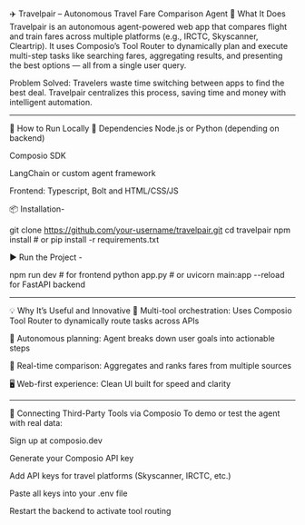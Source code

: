 ✈️ Travelpair – Autonomous Travel Fare Comparison Agent
🧠 What It Does
Travelpair is an autonomous agent-powered web app that compares flight and train fares across multiple platforms (e.g., IRCTC, Skyscanner, Cleartrip). It uses Composio’s Tool Router to dynamically plan and execute multi-step tasks like searching fares, aggregating results, and presenting the best options — all from a single user query.

Problem Solved: Travelers waste time switching between apps to find the best deal. Travelpair centralizes this process, saving time and money with intelligent automation.

---

🚀 How to Run Locally
🔧 Dependencies
Node.js or Python (depending on backend)

Composio SDK

LangChain or custom agent framework

Frontend: Typescript, Bolt and HTML/CSS/JS

📦 Installation-

git clone https://github.com/your-username/travelpair.git
cd travelpair
npm install   # or pip install -r requirements.txt

▶️ Run the Project -

npm run dev     # for frontend
python app.py   # or uvicorn main:app --reload for FastAPI backend

---

💡 Why It’s Useful and Innovative
🔄 Multi-tool orchestration: Uses Composio Tool Router to dynamically route tasks across APIs

🧠 Autonomous planning: Agent breaks down user goals into actionable steps

🧭 Real-time comparison: Aggregates and ranks fares from multiple sources

🖥️ Web-first experience: Clean UI built for speed and clarity

---

🔌 Connecting Third-Party Tools via Composio
To demo or test the agent with real data:

Sign up at composio.dev

Generate your Composio API key

Add API keys for travel platforms (Skyscanner, IRCTC, etc.)

Paste all keys into your .env file

Restart the backend to activate tool routing
